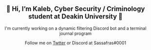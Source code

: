 <h2 align="center">👋 Hi, I’m Kaleb, Cyber Security / Criminology student at Deakin University 👋</h2>

<p align="center">I'm currently working on a dynamic filtering Discord bot and a terminal journal program</p>

<p align="center">Follow me on <a href="https://twitter.com/SassafrasAU">Twtter</a> or Discord at Sassafras#0001</p>


